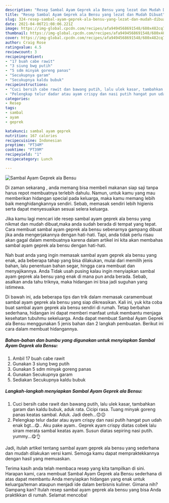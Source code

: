 ```yaml
---
description: "Resep Sambal Ayam Geprek ala Bensu yang lezat dan Mudah Dibuat"
title: "Resep Sambal Ayam Geprek ala Bensu yang lezat dan Mudah Dibuat"
slug: 324-resep-sambal-ayam-geprek-ala-bensu-yang-lezat-dan-mudah-dibuat
date: 2021-04-06T21:08:06.221Z
image: https://img-global.cpcdn.com/recipes/afa9494568691548/680x482cq70/sambal-ayam-geprek-ala-bensu-foto-resep-utama.jpg
thumbnail: https://img-global.cpcdn.com/recipes/afa9494568691548/680x482cq70/sambal-ayam-geprek-ala-bensu-foto-resep-utama.jpg
cover: https://img-global.cpcdn.com/recipes/afa9494568691548/680x482cq70/sambal-ayam-geprek-ala-bensu-foto-resep-utama.jpg
author: Craig Rose
ratingvalue: 4.5
reviewcount: 3
recipeingredient:
- "17 buah cabe rawit"
- "3 siung bwg putih"
- "5 sdm minyak goreng panas"
- "Secukupnya garam"
- "Secukupnya kaldu bubuk"
recipeinstructions:
- "Cuci bersih cabe rawit dan bawang putih, lalu ulek kasar, tambahkan garam dan kaldu bubuk, aduk rata. Cicipi rasa. Tuang minyak goreng panas keatas sambal. Aduk. Jadi deeh...😊😉"
- "Pelengkap telur dadar atau ayam crispy dan nasi putih hangat pun udah enak bgt...😋.. Aku pake ayam.. Geprek ayam crispy diatas cobek lalu siram merata sambal keatas ayam. Susun diatas sepiring nasi putih. yummy...😋👌"
categories:
- Resep
tags:
- sambal
- ayam
- geprek

katakunci: sambal ayam geprek 
nutrition: 167 calories
recipecuisine: Indonesian
preptime: "PT34M"
cooktime: "PT39M"
recipeyield: "1"
recipecategory: Lunch

---
```



![Sambal Ayam Geprek ala Bensu](https://img-global.cpcdn.com/recipes/afa9494568691548/680x482cq70/sambal-ayam-geprek-ala-bensu-foto-resep-utama.jpg)

Di zaman  sekarang , anda memang bisa membeli makanan siap saji tanpa harus repot membuatnya terlebih dahulu. Namun, untuk kamu yang mau memberikan hidangan special pada keluarga, maka kamu memang lebih baik menghidangkannya sendiri. Sebab, memasak sendiri lebih higienis serta dapat menyesuaikan sesuai selera keluarga.

Jika kamu lagi mencari ide resep sambal ayam geprek ala bensu yang nikmat dan mudah dibuat,maka anda sudah berada di tempat yang tepat. Cara membuat sambal ayam geprek ala bensu  sebenarnya gampang dibuat jika anda mengerjakannya dengan hati-hati. Tapi, anda tidak perlu risau akan gagal dalam membuatnya 
karena dalam artikel ini kita akan membahas sambal ayam geprek ala bensu dengan hati-hati.  



Nah buat anda yang ingin memasak sambal ayam geprek ala bensu yang enak, ada beberapa tahap yang bisa dilakukan, mulai dari memilih jenis bahan, lalu penentuan bahan segar, hingga cara membuat dan menyajikannya. Anda Tidak usah pusing kalau ingin menyiapkan sambal ayam geprek ala bensu yang enak di mana pun anda berada. Sebab, asalkan anda  tahu triknya, maka hidangan ini bisa jadi suguhan yang istimewa.

Di bawah ini, ada beberapa tips dan trik dalam memasak caramembuat sambal ayam geprek ala bensu yang siap dikreasikan. Kali ini, yuk kita coba buat sambal ayam geprek ala bensu sendiri di rumah. Tetap berbahan sederhana, hidangan ini dapat memberi manfaat untuk membantu menjaga kesehatan tubuhmu sekeluarga. Anda dapat membuat Sambal Ayam Geprek ala Bensu menggunakan 5 jenis bahan dan 2 langkah pembuatan. Berikut ini cara dalam membuat hidangannya.

<!--inarticleads1-->

##### Bahan-bahan dan bumbu yang digunakan untuk menyiapkan Sambal Ayam Geprek ala Bensu:

1. Ambil 17 buah cabe rawit
1. Gunakan 3 siung bwg putih
1. Gunakan 5 sdm minyak goreng panas
1. Gunakan Secukupnya garam
1. Sediakan Secukupnya kaldu bubuk




<!--inarticleads2-->

##### Langkah-langkah menyiapkan Sambal Ayam Geprek ala Bensu:

1. Cuci bersih cabe rawit dan bawang putih, lalu ulek kasar, tambahkan garam dan kaldu bubuk, aduk rata. Cicipi rasa. Tuang minyak goreng panas keatas sambal. Aduk. Jadi deeh...😊😉
1. Pelengkap telur dadar atau ayam crispy dan nasi putih hangat pun udah enak bgt...😋.. Aku pake ayam.. Geprek ayam crispy diatas cobek lalu siram merata sambal keatas ayam. Susun diatas sepiring nasi putih. yummy...😋👌




Jadi, itulah artikel tentang  sambal ayam geprek ala bensu  yang sederhana dan mudah dilakukan versi kami. Semoga kamu dapat mempraktekkannya dengan hasil yang memuaskan. 

Terima kasih anda telah membaca resep yang kita tampilkan di sini. Harapan kami, cara membuat  Sambal Ayam Geprek ala Bensu sederhana di atas dapat membantu Anda menyiapkan hidangan yang enak untuk keluarga/teman ataupun menjadi ide dalam berbisnis kuliner. Gimana nih? Gampang kan? Itulah resep sambal ayam geprek ala bensu yang bisa Anda praktikkan di rumah. Selamat mencoba!

